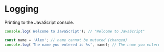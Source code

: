 # Logging 

Printing to the JavaScript console.

```javascript
console.log('Welcome to JavaScript'); // "Welcome to JavaScript"
```

```javascript
const name = 'Alex'; // name cannot be mutated (changed) 
console.log('The name you entered is %s', name); // The name you entered is Alex
```
